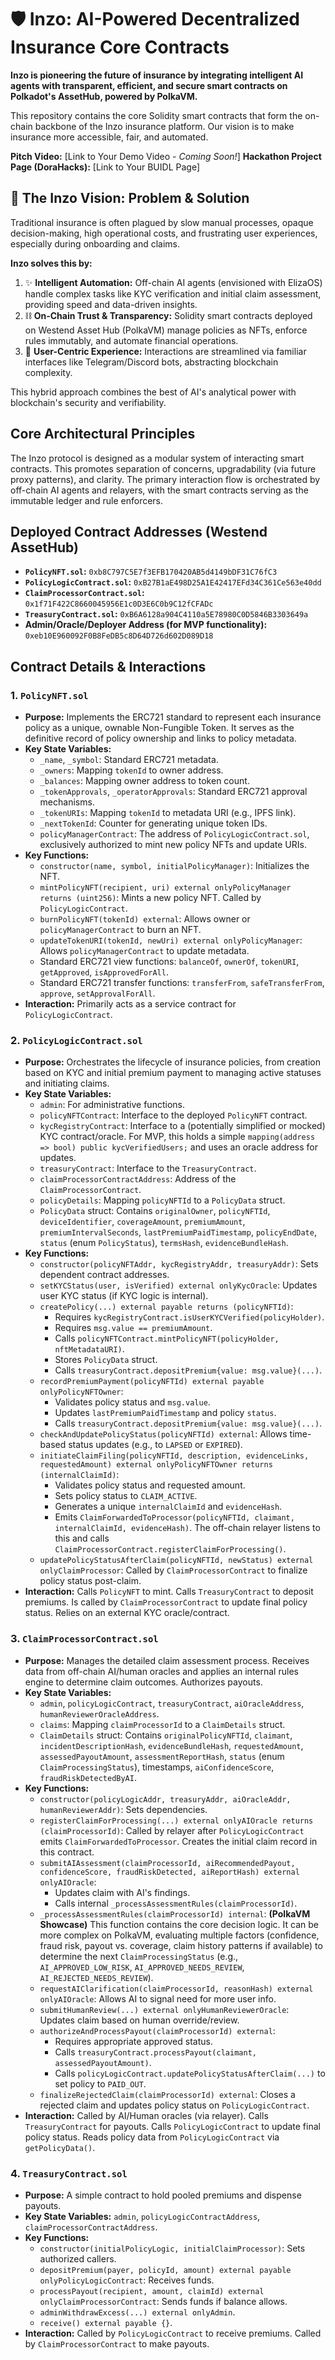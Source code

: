 # 🛡️ Inzo: AI-Powered Decentralized Insurance Core Contracts

**Inzo is pioneering the future of insurance by integrating intelligent AI agents with transparent, efficient, and secure smart contracts on Polkadot's AssetHub, powered by PolkaVM.**

This repository contains the core Solidity smart contracts that form the on-chain backbone of the Inzo insurance platform. Our vision is to make insurance more accessible, fair, and automated.

**Pitch Video:** [Link to Your Demo Video - *Coming Soon!*]
**Hackathon Project Page (DoraHacks):** [Link to Your BUIDL Page]

## 🚀 The Inzo Vision: Problem & Solution

Traditional insurance is often plagued by slow manual processes, opaque decision-making, high operational costs, and frustrating user experiences, especially during onboarding and claims.

**Inzo solves this by:**

1.  ✨ **Intelligent Automation:** Off-chain AI agents (envisioned with ElizaOS) handle complex tasks like KYC verification and initial claim assessment, providing speed and data-driven insights.
2.  ⛓️ **On-Chain Trust & Transparency:** Solidity smart contracts deployed on Westend Asset Hub (PolkaVM) manage policies as NFTs, enforce rules immutably, and automate financial operations.
3.  👤 **User-Centric Experience:** Interactions are streamlined via familiar interfaces like Telegram/Discord bots, abstracting blockchain complexity.

This hybrid approach combines the best of AI's analytical power with blockchain's security and verifiability.

## Core Architectural Principles

The Inzo protocol is designed as a modular system of interacting smart contracts. This promotes separation of concerns, upgradability (via future proxy patterns), and clarity. The primary interaction flow is orchestrated by off-chain AI agents and relayers, with the smart contracts serving as the immutable ledger and rule enforcers.

## Deployed Contract Addresses (Westend AssetHub)

*   **`PolicyNFT.sol`:** `0xb8C797C5E7f3EFB170420AB5d4149bDF31C76fC3`
*   **`PolicyLogicContract.sol`:** `0xB27B1aE498D25A1E42417EFd34C361Ce563e40dd`
*   **`ClaimProcessorContract.sol`:** `0x1f71F422C8660045956E1c0D3E6C0b9C12fCFADc`
*   **`TreasuryContract.sol`:** `0xB6A6128a904C4110a5E78980C0D5846B3303649a`
*   **Admin/Oracle/Deployer Address (for MVP functionality):** `0xeb10E960092F0B8FeDB5c8D64D726d602D089D18`

## Contract Details & Interactions

### 1. `PolicyNFT.sol`

*   **Purpose:** Implements the ERC721 standard to represent each insurance policy as a unique, ownable Non-Fungible Token. It serves as the definitive record of policy ownership and links to policy metadata.
*   **Key State Variables:**
    *   `_name`, `_symbol`: Standard ERC721 metadata.
    *   `_owners`: Mapping `tokenId` to owner address.
    *   `_balances`: Mapping owner address to token count.
    *   `_tokenApprovals`, `_operatorApprovals`: Standard ERC721 approval mechanisms.
    *   `_tokenURIs`: Mapping `tokenId` to metadata URI (e.g., IPFS link).
    *   `_nextTokenId`: Counter for generating unique token IDs.
    *   `policyManagerContract`: The address of `PolicyLogicContract.sol`, exclusively authorized to mint new policy NFTs and update URIs.
*   **Key Functions:**
    *   `constructor(name, symbol, initialPolicyManager)`: Initializes the NFT.
    *   `mintPolicyNFT(recipient, uri) external onlyPolicyManager returns (uint256)`: Mints a new policy NFT. Called by `PolicyLogicContract`.
    *   `burnPolicyNFT(tokenId) external`: Allows owner or `policyManagerContract` to burn an NFT.
    *   `updateTokenURI(tokenId, newUri) external onlyPolicyManager`: Allows `policyManagerContract` to update metadata.
    *   Standard ERC721 view functions: `balanceOf`, `ownerOf`, `tokenURI`, `getApproved`, `isApprovedForAll`.
    *   Standard ERC721 transfer functions: `transferFrom`, `safeTransferFrom`, `approve`, `setApprovalForAll`.
*   **Interaction:** Primarily acts as a service contract for `PolicyLogicContract`.

### 2. `PolicyLogicContract.sol`

*   **Purpose:** Orchestrates the lifecycle of insurance policies, from creation based on KYC and initial premium payment to managing active statuses and initiating claims.
*   **Key State Variables:**
    *   `admin`: For administrative functions.
    *   `policyNFTContract`: Interface to the deployed `PolicyNFT` contract.
    *   `kycRegistryContract`: Interface to a (potentially simplified or mocked) KYC contract/oracle. For MVP, this holds a simple `mapping(address => bool) public kycVerifiedUsers;` and uses an oracle address for updates.
    *   `treasuryContract`: Interface to the `TreasuryContract`.
    *   `claimProcessorContractAddress`: Address of the `ClaimProcessorContract`.
    *   `policyDetails`: Mapping `policyNFTId` to a `PolicyData` struct.
    *   `PolicyData` struct: Contains `originalOwner`, `policyNFTId`, `deviceIdentifier`, `coverageAmount`, `premiumAmount`, `premiumIntervalSeconds`, `lastPremiumPaidTimestamp`, `policyEndDate`, `status` (enum `PolicyStatus`), `termsHash`, `evidenceBundleHash`.
*   **Key Functions:**
    *   `constructor(policyNFTAddr, kycRegistryAddr, treasuryAddr)`: Sets dependent contract addresses.
    *   `setKYCStatus(user, isVerified) external onlyKycOracle`: Updates user KYC status (if KYC logic is internal).
    *   `createPolicy(...) external payable returns (policyNFTId)`:
        *   Requires `kycRegistryContract.isUserKYCVerified(policyHolder)`.
        *   Requires `msg.value == premiumAmount`.
        *   Calls `policyNFTContract.mintPolicyNFT(policyHolder, nftMetadataURI)`.
        *   Stores `PolicyData` struct.
        *   Calls `treasuryContract.depositPremium{value: msg.value}(...)`.
    *   `recordPremiumPayment(policyNFTId) external payable onlyPolicyNFTOwner`:
        *   Validates policy status and `msg.value`.
        *   Updates `lastPremiumPaidTimestamp` and policy `status`.
        *   Calls `treasuryContract.depositPremium{value: msg.value}(...)`.
    *   `checkAndUpdatePolicyStatus(policyNFTId) external`: Allows time-based status updates (e.g., to `LAPSED` or `EXPIRED`).
    *   `initiateClaimFiling(policyNFTId, description, evidenceLinks, requestedAmount) external onlyPolicyNFTOwner returns (internalClaimId)`:
        *   Validates policy status and requested amount.
        *   Sets policy status to `CLAIM_ACTIVE`.
        *   Generates a unique `internalClaimId` and `evidenceHash`.
        *   Emits `ClaimForwardedToProcessor(policyNFTId, claimant, internalClaimId, evidenceHash)`. The off-chain relayer listens to this and calls `ClaimProcessorContract.registerClaimForProcessing()`.
    *   `updatePolicyStatusAfterClaim(policyNFTId, newStatus) external onlyClaimProcessor`: Called by `ClaimProcessorContract` to finalize policy status post-claim.
*   **Interaction:** Calls `PolicyNFT` to mint. Calls `TreasuryContract` to deposit premiums. Is called by `ClaimProcessorContract` to update final policy status. Relies on an external KYC oracle/contract.

### 3. `ClaimProcessorContract.sol`

*   **Purpose:** Manages the detailed claim assessment process. Receives data from off-chain AI/human oracles and applies an internal rules engine to determine claim outcomes. Authorizes payouts.
*   **Key State Variables:**
    *   `admin`, `policyLogicContract`, `treasuryContract`, `aiOracleAddress`, `humanReviewerOracleAddress`.
    *   `claims`: Mapping `claimProcessorId` to a `ClaimDetails` struct.
    *   `ClaimDetails` struct: Contains `originalPolicyNFTId`, `claimant`, `incidentDescriptionHash`, `evidenceBundleHash`, `requestedAmount`, `assessedPayoutAmount`, `assessmentReportHash`, `status` (enum `ClaimProcessingStatus`), timestamps, `aiConfidenceScore`, `fraudRiskDetectedByAI`.
*   **Key Functions:**
    *   `constructor(policyLogicAddr, treasuryAddr, aiOracleAddr, humanReviewerAddr)`: Sets dependencies.
    *   `registerClaimForProcessing(...) external onlyAIOracle returns (claimProcessorId)`: Called by relayer after `PolicyLogicContract` emits `ClaimForwardedToProcessor`. Creates the initial claim record in this contract.
    *   `submitAIAssessment(claimProcessorId, aiRecommendedPayout, confidenceScore, fraudRiskDetected, aiReportHash) external onlyAIOracle`:
        *   Updates claim with AI's findings.
        *   Calls internal `_processAssessmentRules(claimProcessorId)`.
    *   `_processAssessmentRules(claimProcessorId) internal`: **(PolkaVM Showcase)** This function contains the core decision logic. It can be more complex on PolkaVM, evaluating multiple factors (confidence, fraud risk, payout vs. coverage, claim history patterns if available) to determine the next `ClaimProcessingStatus` (e.g., `AI_APPROVED_LOW_RISK`, `AI_APPROVED_NEEDS_REVIEW`, `AI_REJECTED_NEEDS_REVIEW`).
    *   `requestAIClarification(claimProcessorId, reasonHash) external onlyAIOracle`: Allows AI to signal need for more user info.
    *   `submitHumanReview(...) external onlyHumanReviewerOracle`: Updates claim based on human override/review.
    *   `authorizeAndProcessPayout(claimProcessorId) external`:
        *   Requires appropriate approved status.
        *   Calls `treasuryContract.processPayout(claimant, assessedPayoutAmount)`.
        *   Calls `policyLogicContract.updatePolicyStatusAfterClaim(...)` to set policy to `PAID_OUT`.
    *   `finalizeRejectedClaim(claimProcessorId) external`: Closes a rejected claim and updates policy status on `PolicyLogicContract`.
*   **Interaction:** Called by AI/Human oracles (via relayer). Calls `TreasuryContract` for payouts. Calls `PolicyLogicContract` to update final policy status. Reads policy data from `PolicyLogicContract` via `getPolicyData()`.

### 4. `TreasuryContract.sol`

*   **Purpose:** A simple contract to hold pooled premiums and dispense payouts.
*   **Key State Variables:** `admin`, `policyLogicContractAddress`, `claimProcessorContractAddress`.
*   **Key Functions:**
    *   `constructor(initialPolicyLogic, initialClaimProcessor)`: Sets authorized callers.
    *   `depositPremium(payer, policyId, amount) external payable onlyPolicyLogicContract`: Receives funds.
    *   `processPayout(recipient, amount, claimId) external onlyClaimProcessorContract`: Sends funds if balance allows.
    *   `adminWithdrawExcess(...) external onlyAdmin`.
    *   `receive() external payable {}`.
*   **Interaction:** Called by `PolicyLogicContract` to receive premiums. Called by `ClaimProcessorContract` to make payouts.
